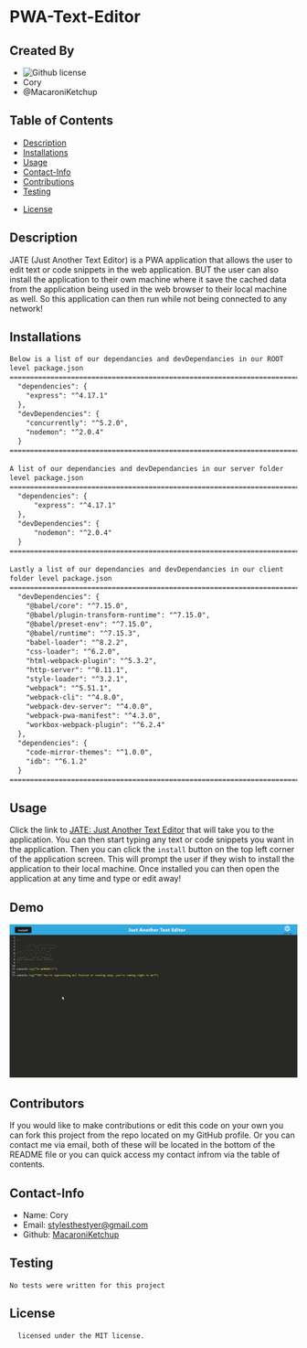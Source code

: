 # PWA-Text-Editor

## Created By
   - ![Github license](https://img.shields.io/badge/license-MIT-yellowgreen.svg)
   - Cory 
   - @MacaroniKetchup
## Table of Contents
  - [Description](#description)
  - [Installations](#installations)
  - [Usage](#usage)
  - [Contact-Info](#contact)
  - [Contributions](#contributions)
  - [Testing](#testing)
  
* [License](#license)

## Description
JATE (Just Another Text Editor) is a PWA application that allows the user to edit text or code snippets in the web application. BUT the user can also install the application to their own machine where it save the cached data from the application being used in the web browser to their local machine as well. So this application can then run while not being connected to any network!
## Installations
```
Below is a list of our dependancies and devDependancies in our ROOT level package.json
======================================================================================
  "dependencies": {
    "express": "^4.17.1"
  },
  "devDependencies": {
    "concurrently": "^5.2.0",
    "nodemon": "^2.0.4"
  }
======================================================================================

A list of our dependancies and devDependancies in our server folder level package.json
======================================================================================
  "dependencies": {
      "express": "^4.17.1"
  },
  "devDependencies": {
      "nodemon": "^2.0.4"
  }
======================================================================================

Lastly a list of our dependancies and devDependancies in our client folder level package.json
======================================================================================
  "devDependencies": {
    "@babel/core": "^7.15.0",
    "@babel/plugin-transform-runtime": "^7.15.0",
    "@babel/preset-env": "^7.15.0",
    "@babel/runtime": "^7.15.3",
    "babel-loader": "^8.2.2",
    "css-loader": "^6.2.0",
    "html-webpack-plugin": "^5.3.2",
    "http-server": "^0.11.1",
    "style-loader": "^3.2.1",
    "webpack": "^5.51.1",
    "webpack-cli": "^4.8.0",
    "webpack-dev-server": "^4.0.0",
    "webpack-pwa-manifest": "^4.3.0",
    "workbox-webpack-plugin": "^6.2.4"
  },
  "dependencies": {
    "code-mirror-themes": "^1.0.0",
    "idb": "^6.1.2"
  }
======================================================================================
```
## Usage
Click the link to [JATE: Just Another Text Editor](https://dashboard.heroku.com/apps/pure-beyond-85915) that will take you to the application. You can then start typing any text or code snippets you want in the application. Then you can click the ```install``` button on the top left corner of the application screen. This will prompt the user if they wish to install the application to their local machine. Once installed you can then open the application at any time and type or edit away!

## Demo
![Just Another Text Editor Demo](./demo/pwa-jate-demo.gif)
## Contributors
If you would like to make contributions or edit this code on your own you can fork this project from the repo located on my GitHub profile. Or you can contact me via email, both of these will be located in the bottom of the README file or you can quick access my contact infrom via the table of contents.
## Contact-Info
- Name: Cory
- Email: stylesthestyer@gmail.com
- Github: [MacaroniKetchup](https://github.com/MacaroniKetchup/)
## Testing
```
No tests were written for this project
```
## License

      licensed under the MIT license.